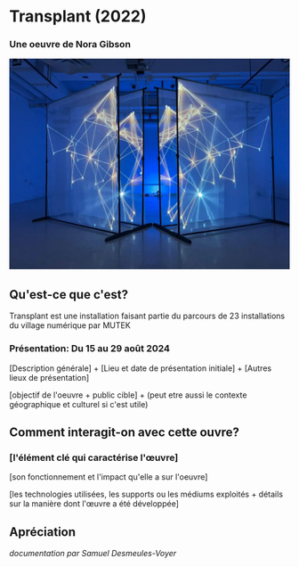 # Transplant (2022)
### Une oeuvre de Nora Gibson

![Image de Transplant](./images/installation_transplant.webp)

## Qu'est-ce que c'est?
Transplant est une installation faisant partie du parcours de 23 installations du village numérique par MUTEK

### Présentation: Du 15 au 29 août 2024



[Description générale] + [Lieu et date de présentation initiale] + [Autres lieux de présentation]

[objectif de l'oeuvre + public cible] + (peut etre aussi le contexte géographique et culturel si c'est utile)


## Comment interagit-on avec cette ouvre?

### [l'élément clé qui caractérise l'œuvre]

[son fonctionnement et l'impact qu'elle a sur l'oeuvre]

[les technologies utilisées, les supports ou les médiums exploités + détails sur la manière dont l'œuvre a été développée]


## Apréciation


*documentation par Samuel Desmeules-Voyer*
